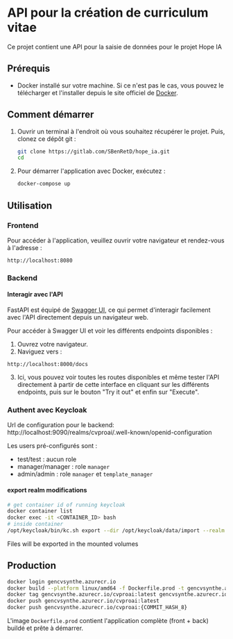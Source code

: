 # API pour la création de curriculum vitae

Ce projet contient une API pour la saisie de données pour le projet Hope IA

## Prérequis

- Docker installé sur votre machine. Si ce n'est pas le cas, vous pouvez le télécharger et l'installer depuis le site officiel de [Docker](https://www.docker.com/get-started).

## Comment démarrer

1. Ouvrir un terminal à l'endroit où vous souhaitez récupérer le projet. Puis, clonez ce dépôt git :
    ```bash
    git clone https://gitlab.com/SBenRetD/hope_ia.git
    cd 
    ```

2. Pour démarrer l'application avec Docker, exécutez :
    ```bash
    docker-compose up
    ```

## Utilisation

### Frontend

Pour accéder à l'application, veuillez ouvrir votre navigateur et rendez-vous à l'adresse : 
```
http://localhost:8080
```

### Backend

#### Interagir avec l'API

FastAPI est équipé de [Swagger UI](https://swagger.io/tools/swagger-ui/), ce qui permet d'interagir facilement avec l'API directement depuis un navigateur web.

Pour accéder à Swagger UI et voir les différents endpoints disponibles :

1. Ouvrez votre navigateur.
2. Naviguez vers :
```
http://localhost:8000/docs
```

3. Ici, vous pouvez voir toutes les routes disponibles et même tester l'API directement à partir de cette interface en cliquant sur les différents endpoints, puis sur le bouton "Try it out" et enfin sur "Execute".

### Authent avec Keycloak

Url de configuration pour le backend: http://localhost:9090/realms/cvproai/.well-known/openid-configuration

Les users pré-configurés sont :
- test/test : aucun role
- manager/manager : role `manager`
- admin/admin : role `manager` et `template_manager`

#### export realm modifications

```bash
# get container id of running keycloak
docker container list
docker exec -it <CONTAINER_ID> bash
# inside container
/opt/keycloak/bin/kc.sh export --dir /opt/keycloak/data/import --realm cvproai --users same_file
```

Files will be exported in the mounted volumes


## Production

```bash
docker login gencvsynthe.azurecr.io
docker build --platform linux/amd64 -f Dockerfile.prod -t gencvsynthe.azurecr.io/cvproai:latest .
docker tag gencvsynthe.azurecr.io/cvproai:latest gencvsynthe.azurecr.io/cvproai:{COMMIT_HASH_8}
docker push gencvsynthe.azurecr.io/cvproai:latest
docker push gencvsynthe.azurecr.io/cvproai:{COMMIT_HASH_8}
```

L'image `Dockerfile.prod` contient l'application complète (front + back) buildé et prête à démarrer.
